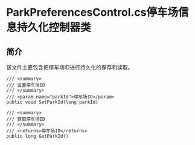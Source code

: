 # ParkPreferencesControl.cs停车场信息持久化控制器类

## 简介

该文件主要包含把停车场ID进行持久化的保存和读取。

````CSharp
/// <summary>
/// 设置停车场ID
/// </summary>
/// <param name="parkId">停车场ID</param>
public void SetParkId(long parkId)

/// <summary>
/// 获取停车场ID
/// </summary>
/// <returns>停车场ID</returns>
public long GetParkId()
````